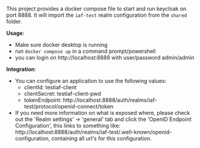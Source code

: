 This project provides a docker compose file to start and run keycloak on port 8888. It will import the `iaf-test` realm 
configuration from the `shared` folder.

**Usage**:
* Make sure docker desktop is running
* run `docker compose up` in a command prompt/powershell
* you can login on http://localhost:8888 with user/password admin/admin

**Integration**:
* You can configure an application to use the following values:
  * clientId: testiaf-client
  * clientSecret: testiaf-client-pwd
  * tokenEndpoint: http://localhost:8888/auth/realms/iaf-test/protocol/openid-connect/token
* If you need more information on what is exposed where, please check out the 'Realm settings' -> 'general' tab and
click the 'OpenID Endpoint Configuration', this links to something like:
  http://localhost:8888/auth/realms/iaf-test/.well-known/openid-configuration, containing all url's for this configuration.